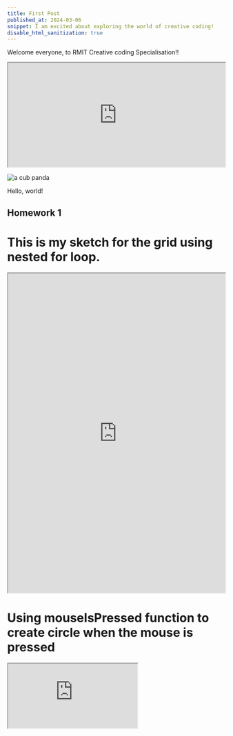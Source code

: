 ```yaml
---
title: First Post
published_at: 2024-03-06
snippet: I am excited about exploring the world of creative coding!
disable_html_sanitization: true
---
```


Welcome everyone, to RMIT Creative coding Specialisation!! 

<iframe src="https://editor.p5js.org/Buuchia/full/U0ClJnKc3" width="100%" height="242px"></iframe>

![a cub panda](/240306_First_Post/xiao_qu_ji.jpg)

Hello, world!

## Homework 1

# This is my sketch for the grid using nested **for** loop.
<iframe src="https://editor.p5js.org/Buuchia/full/uFLvgJVuw" width="100%" height="742px" ></iframe>

# Using **mouseIsPressed** function to create circle when the mouse is pressed
<iframe id="Sketch" src="https://editor.p5js.org/Buuchia/full/dQtuHGwJP"></iframe>

<script type="module>
 const iframe = document.getElementByid('Sketch')
 iframe.width = iframe.parentNode.scrollWidth 
 iframe.height = iframe.parentNode.scrollWidth + 42
</script>

<div>
_underline_


